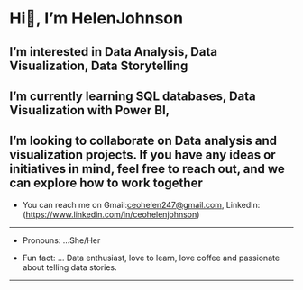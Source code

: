 #  Hi👋, I’m HelenJohnson
I’m interested in Data Analysis, Data Visualization, Data Storytelling 
--- 
I’m currently learning SQL databases, Data Visualization with Power BI, 
---
I’m looking to collaborate on Data analysis and visualization projects. If you have any ideas or initiatives in mind, feel free to reach out, and we can explore how to work together
---
- You can reach me on Gmail:ceohelen247@gmail.com, LinkedIn:(https://www.linkedin.com/in/ceohelenjohnson)
---

-  Pronouns: ...She/Her

- Fun fact: ... Data enthusiast, love to learn, love coffee and passionate about telling data stories.
---

 
 
